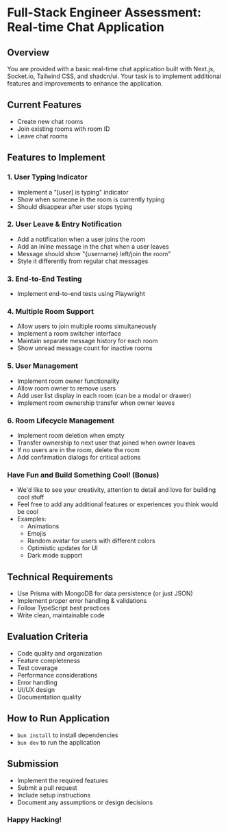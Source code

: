 # Full-Stack Engineer Assessment: Real-time Chat Application

## Overview

You are provided with a basic real-time chat application built with Next.js, Socket.io, Tailwind CSS, and shadcn/ui. Your task is to implement additional features and improvements to enhance the application.

## Current Features

- Create new chat rooms
- Join existing rooms with room ID
- Leave chat rooms

## Features to Implement

### 1. User Typing Indicator

- Implement a "[user] is typing" indicator
- Show when someone in the room is currently typing
- Should disappear after user stops typing

### 2. User Leave & Entry Notification

- Add a notification when a user joins the room
- Add an inline message in the chat when a user leaves
- Message should show "{username} left/join the room"
- Style it differently from regular chat messages

### 3. End-to-End Testing

- Implement end-to-end tests using Playwright

### 4. Multiple Room Support

- Allow users to join multiple rooms simultaneously
- Implement a room switcher interface
- Maintain separate message history for each room
- Show unread message count for inactive rooms

### 5. User Management

- Implement room owner functionality
- Allow room owner to remove users
- Add user list display in each room (can be a modal or drawer)
- Implement room ownership transfer when owner leaves

### 6. Room Lifecycle Management

- Implement room deletion when empty
- Transfer ownership to next user that joined when owner leaves
- If no users are in the room, delete the room
- Add confirmation dialogs for critical actions

### Have Fun and Build Something Cool! (Bonus)

- We'd like to see your creativity, attention to detail and love for building cool stuff
- Feel free to add any additional features or experiences you think would be cool
- Examples:
  - Animations
  - Emojis
  - Random avatar for users with different colors
  - Optimistic updates for UI
  - Dark mode support

## Technical Requirements

- Use Prisma with MongoDB for data persistence (or just JSON)
- Implement proper error handling & validations
- Follow TypeScript best practices
- Write clean, maintainable code

## Evaluation Criteria

- Code quality and organization
- Feature completeness
- Test coverage
- Performance considerations
- Error handling
- UI/UX design
- Documentation quality

## How to Run Application

- `bun install` to install dependencies
- `bun dev` to run the application

## Submission

- Implement the required features
- Submit a pull request
- Include setup instructions
- Document any assumptions or design decisions

### Happy Hacking!
